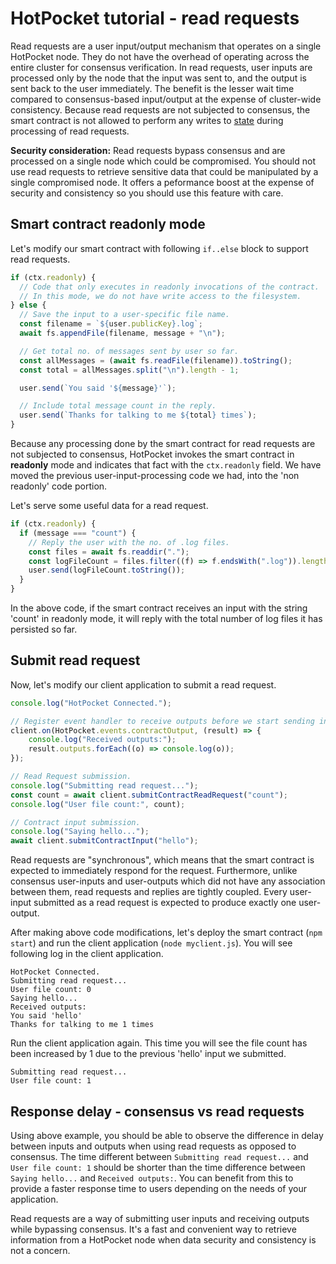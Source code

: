 # HotPocket tutorial - read requests

Read requests are a user input/output mechanism that operates on a single HotPocket node. They do not have the overhead of operating across the entire cluster for consensus verification. In read requests, user inputs are processed only by the node that the input was sent to, and the output is sent back to the user immediately. The benefit is the lesser wait time compared to consensus-based input/output at the expense of cluster-wide consistency. Because read requests are not subjected to consensus, the smart contract is not allowed to perform any writes to [state](concepts.md/#state) during processing of read requests.

**Security consideration:** Read requests bypass consensus and are processed on a single node which could be compromised. You should not use read requests to retrieve sensitive data that could be manipulated by a single compromised node. It offers a peformance boost at the expense of security and consistency so you should use this feature with care.

## Smart contract readonly mode

Let's modify our smart contract with following `if..else` block to support read requests.

```javascript
if (ctx.readonly) {
  // Code that only executes in readonly invocations of the contract.
  // In this mode, we do not have write access to the filesystem.
} else {
  // Save the input to a user-specific file name.
  const filename = `${user.publicKey}.log`;
  await fs.appendFile(filename, message + "\n");

  // Get total no. of messages sent by user so far.
  const allMessages = (await fs.readFile(filename)).toString();
  const total = allMessages.split("\n").length - 1;

  user.send(`You said '${message}'`);

  // Include total message count in the reply.
  user.send(`Thanks for talking to me ${total} times`);
}
```

Because any processing done by the smart contract for read requests are not subjected to consensus, HotPocket invokes the smart contract in **readonly** mode and indicates that fact with the `ctx.readonly` field. We have moved the previous user-input-processing code we had, into the 'non readonly' code portion.

Let's serve some useful data for a read request.

```javascript
if (ctx.readonly) {
  if (message === "count") {
    // Reply the user with the no. of .log files.
    const files = await fs.readdir(".");
    const logFileCount = files.filter((f) => f.endsWith(".log")).length;
    user.send(logFileCount.toString());
  }
}
```

In the above code, if the smart contract receives an input with the string 'count' in readonly mode, it will reply with the total number of log files it has persisted so far.

## Submit read request

Now, let's modify our client application to submit a read request.

```javascript
console.log("HotPocket Connected.");

// Register event handler to receive outputs before we start sending inputs.
client.on(HotPocket.events.contractOutput, (result) => {
    console.log("Received outputs:");
    result.outputs.forEach((o) => console.log(o));
});

// Read Request submission.
console.log("Submitting read request...");
const count = await client.submitContractReadRequest("count");
console.log("User file count:", count);

// Contract input submission.
console.log("Saying hello...");
await client.submitContractInput("hello");
```

Read requests are "synchronous", which means that the smart contract is expected to immediately respond for the request. Furthermore, unlike consensus user-inputs and user-outputs which did not have any association between them, read requests and replies are tightly coupled. Every user-input submitted as a read request is expected to produce exactly one user-output.

After making above code modifications, let's deploy the smart contract (`npm start`) and run the client application (`node myclient.js`). You will see following log in the client application.

```
HotPocket Connected.
Submitting read request...
User file count: 0
Saying hello...
Received outputs:
You said 'hello'
Thanks for talking to me 1 times
```

Run the client application again. This time you will see the file count has been increased by 1 due to the previous 'hello' input we submitted.

```
Submitting read request...
User file count: 1
```

## Response delay - consensus vs read requests

Using above example, you should be able to observe the difference in delay between inputs and outputs when using read requests as opposed to consensus. The time different between `Submitting read request...` and `User file count: 1` should be shorter than the time difference between `Saying hello...` and `Received outputs:`. You can benefit from this to provide a faster response time to users depending on the needs of your application.

Read requests are a way of submitting user inputs and receiving outputs while bypassing consensus. It's a fast and convenient way to retrieve information from a HotPocket node when data security and consistency is not a concern.